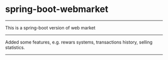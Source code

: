 # spring-boot-webmarket
***
This is a spring-boot version of web market
***
Added some features, e.g. rewars systems, transactions history, selling statistics.
***
